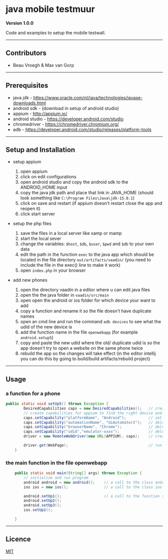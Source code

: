 # java mobile testmuur

**Version 1.0.0**

Code and examples to setup the mobile testwall.

---

## Contributors

- Beau Vroegh & Max van Gorp

---

## Prerequisites

- java jdk - https://www.oracle.com/nl/java/technologies/javase-downloads.html
- android sdk - (download in setup of android studio)
- appium - http://appium.io/
- android studio - https://developer.android.com/studio
- chromedriver - https://chromedriver.chromium.org/
- adb - https://developer.android.com/studio/releases/platform-tools

---

## Setup and Installation

- setup appium
  1. open appium
  2. click on edit configurations
  3. open android studio and copy the android sdk to the ANDROID_HOME input
  4. copy the java jdk path and place that link in JAVA_HOME (should look something like `C:\Program Files\Java\jdk-15.0.1`)
  5. click on save and restart (if appium doesn't restart close the app and reopen it)
  6. click start server

- setup the php files
  1. save the files in a local server like xamp or mamp
  2. start the local sever
  3. change the variables: `$host`, `$db`, `$user`, `$pwd` and `$db` to your own data
  4. edit the path in the function `exec` to the java app which should be located in the file directory `out/artifacts/vaadin/` (you need to include the file in the exec() line to make it work)
  5. open `index.php` in your browser

- add new phones
  1. open the directory vaadin in a editor where u can edit java files
  2. open the the java folder in `vaadin/src/main`
  3. open open the android or ios folder for which device your want to add
  4. copy a function and rename it so the file doesn't have duplicate names
  5. open an cmd line and run the command `adb devices` to see what the udid of the new device is
  6. add the function name in the file `openwebapp` (for example `android.setup5`)
  7. copy and paste the new udid where the old/ duplicate udid is so the app doesn't try to open a website on the same phone twice
  8. rebuild the app so the changes will take effect (in the editor intellij you can do this by going to build/build artifacts/rebuild project)

---

## Usage

### a function for a phone

```Java
public static void setUp5() throws Exception {
        DesiredCapabilities caps = new DesiredCapabilities();   // create a new instance of the class DesiredCapabilities
        // create capabilities for appium to find the right device and have the correct data to preform an browser search
        caps.setCapability("platformName", "Android");          // set the platform to Android *required
        caps.setCapability("automationName", "UiAutomator2");   // delcare what automation driver the phone is using
        caps.setCapability("browserName", "Chrome");            // delcare which browser you are using a specified phone *required
        caps.setCapability("udid","emulator-xxxx");             // delcare the udid to make appium know a difference between the phones *required
        driver = new RemoteWebDriver(new URL(APPIUM), caps);    // create a driver to open the site on each phone

        driver.get(WebPage);                                    // run the driver
    }
```

### the main function in the file openwebapp

```Java
    public static void main(String[] args) throws Exception {
        // initialize and run program
        android android = new android();    // a call to the class android
        ios ios = new ios();                // a call to the class ios

        android.setUp1();                   // a call to the function setup1 in the class android
        android.setUp2();
        android.setUp3();
        ios.setUp1();

    }
```

---

## Licence
[MIT](https://choosealicense.com/licenses/mit/)

